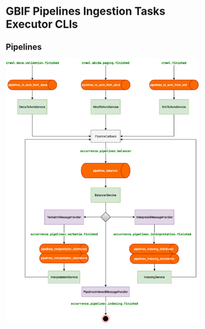 # GBIF Pipelines Ingestion Tasks Executor CLIs

## Pipelines
![pipelines tasks](docs/pipelines-tasks.png)
